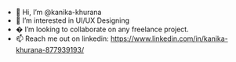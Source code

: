 - 👋 Hi, I’m @kanika-khurana
- 👀 I’m interested in UI/UX Designing
- � I’m looking to collaborate on any freelance project.
- 📫 Reach me out on linkedin: https://www.linkedin.com/in/kanika-khurana-877939193/

<!---
kanika-khurana/kanika-khurana is a ✨ special ✨ repository because its `README.md` (this file) appears on your GitHub profile.
You can click the Preview link to take a look at your changes.
--->
